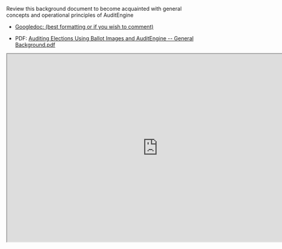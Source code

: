 <link rel="icon" type="image/x-icon" href="https://mapper.auditengine.org/assets/images/A.png">

Review this background document to become acquainted with general concepts and operational principles of AuditEngine 

   * [Googledoc: (best formatting or if you wish to comment)](https://docs.google.com/document/d/18A1K8mXXHnhisLqBQigx0ibboz39FAh9hOSykcR-jT4/edit?usp=sharing)

   * PDF: [Auditing Elections Using Ballot Images and AuditEngine -- General Background.pdf](https://copswiki.org/w/pub/Common/M1986/Auditing%20Elections%20Using%20Ballot%20Images%20and%20AuditEngine%20--%20General%20Background.pdf) 

<iframe src="https://docs.google.com/document/d/e/2PACX-1vRA518G2jYo6yV3oH6mDuoyQ8sSvKVv-Pqmxz_oxg1EgPyjqnMvpMJhQttnSl942Ti0UYf9twTGKiAL/pub?embedded=true" width=800 height=500 border=1></iframe>

